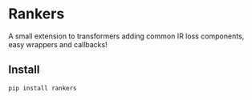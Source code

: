 # Rankers
A small extension to transformers adding common IR loss components, easy wrappers and callbacks!

## Install 
```
pip install rankers
```
